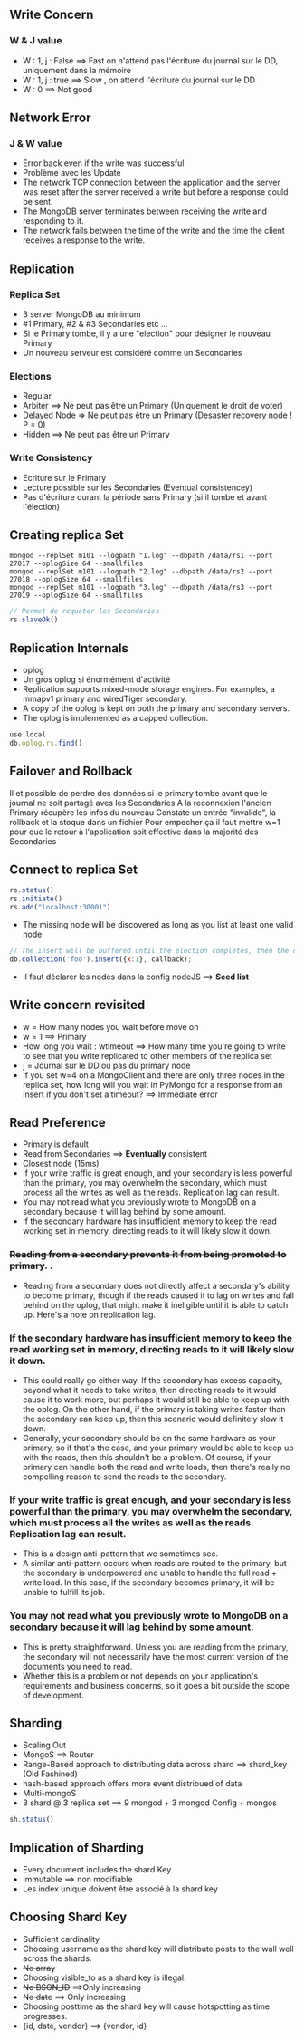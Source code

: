 ## Write Concern 
### W & J value 
* W : 1, j : False ==> Fast on n'attend pas l'écriture du journal sur le DD, uniquement dans la mémoire
* W : 1, j : true ==> Slow , on attend l'écriture du journal sur le DD
* W : 0 ==> Not good

## Network Error
### J & W value 
* Error back even if the write was successful 
* Problème avec les Update
* The network TCP connection between the application and the server was reset after the server received a write but before a response could be sent.
* The MongoDB server terminates between receiving the write and responding to it.
* The network fails between the time of the write and the time the client receives a response to the write.

## Replication
### Replica Set
* 3 server MongoDB au minimum
* #1 Primary, #2 & #3 Secondaries etc ...
* Si le Primary tombe, il y a une "election" pour désigner le nouveau Primary
* Un nouveau serveur est considéré comme un Secondaries
### Elections
* Regular
* Arbiter ==> Ne peut pas être un Primary (Uniquement le droit de voter)
* Delayed Node => Ne peut pas être un Primary (Desaster recovery node ! P = 0)
* Hidden ==> Ne peut pas être un Primary
### Write Consistency
* Ecriture sur le Primary
* Lecture possible sur les Secondaries (Eventual consistencey)
* Pas d'écriture durant la période sans Primary (si il tombe et avant l'élection)


## Creating replica Set
```console
mongod --replSet m101 --logpath "1.log" --dbpath /data/rs1 --port 27017 --oplogSize 64 --smallfiles
mongod --replSet m101 --logpath "2.log" --dbpath /data/rs2 --port 27018 --oplogSize 64 --smallfiles
mongod --replSet m101 --logpath "3.log" --dbpath /data/rs3 --port 27019 --oplogSize 64 --smallfiles
```
````javascript
// Permet de requeter les Secondaries
rs.slaveOk()
````

## Replication Internals
* oplog
* Un gros oplog si énormément d'activité
* Replication supports mixed-mode storage engines. For examples, a mmapv1 primary and wiredTiger secondary.
* A copy of the oplog is kept on both the primary and secondary servers.
* The oplog is implemented as a capped collection.
````javascript
use local
db.oplog.rs.find()
````

## Failover and Rollback
Il et possible de perdre des données si le primary tombe avant que le journal ne soit partagé aves les Secondaries
A la reconnexion l'ancien Primary récupère les infos du nouveau
Constate un entrée "invalide", la rollback et la stoque dans un fichier
Pour empecher ça il faut mettre w=1 pour que le retour à l'application soit effective dans la majorité des Secondaries

## Connect to replica Set
```javascript
rs.status()
rs.initiate()
rs.add("localhost:30001")
```
* The missing node will be discovered as long as you list at least one valid node.

```javascript
// The insert will be buffered until the election completes, then the callback will be called after the operation is sent and a response is received
db.collection('foo').insert({x:1}, callback);
```
* Il faut déclarer les nodes dans la config nodeJS ==> __Seed list__

## Write concern revisited
* w = How many nodes you wait before move on 
* w = 1 ==> Primary
* How long you wait : wtimeout ==> How many time you're going to write to see that you write replicated to other members of the replica set
* j = Journal sur le DD ou pas du primary node
* If you set w=4 on a MongoClient and there are only three nodes in the replica set, how long will you wait in PyMongo for a response from an insert if you don't set a timeout? ==> Immediate error

## Read Preference
* Primary is default
* Read from Secondaries ==> __Eventually__ consistent
* Closest node (15ms)
* If your write traffic is great enough, and your secondary is less powerful than the primary, you may overwhelm the secondary, which must process all the writes as well as the reads. Replication lag can result.
* You may not read what you previously wrote to MongoDB on a secondary because it will lag behind by some amount.
* If the secondary hardware has insufficient memory to keep the read working set in memory, directing reads to it will likely slow it down.

### ~~Reading from a secondary prevents it from being promoted to primary~~. .
* Reading from a secondary does not directly affect a secondary's ability to become primary, though if the reads caused it to lag on writes and fall behind on the oplog, that might make it ineligible until it is able to catch up. Here's a note on replication lag.
### If the secondary hardware has insufficient memory to keep the read working set in memory, directing reads to it will likely slow it down. 
* This could really go either way. If the secondary has excess capacity, beyond what it needs to take writes, then directing reads to it would cause it to work more, but perhaps it would still be able to keep up with the oplog. On the other hand, if the primary is taking writes faster than the secondary can keep up, then this scenario would definitely slow it down.
* Generally, your secondary should be on the same hardware as your primary, so if that's the case, and your primary would be able to keep up with the reads, then this shouldn't be a problem. Of course, if your primary can handle both the read and write loads, then there's really no compelling reason to send the reads to the secondary.
### If your write traffic is great enough, and your secondary is less powerful than the primary, you may overwhelm the secondary, which must process all the writes as well as the reads. Replication lag can result.
* This is a design anti-pattern that we sometimes see.
* A similar anti-pattern occurs when reads are routed to the primary, but the secondary is underpowered and unable to handle the full read + write load. In this case, if the secondary becomes primary, it will be unable to fulfill its job.
### You may not read what you previously wrote to MongoDB on a secondary because it will lag behind by some amount.
* This is pretty straightforward. Unless you are reading from the primary, the secondary will not necessarily have the most current version of the documents you need to read.
* Whether this is a problem or not depends on your application's requirements and business concerns, so it goes a bit outside the scope of development.


## Sharding
* Scaling Out
* MongoS ==> Router 
* Range-Based approach to distributing data across shard ==> shard_key (Old Fashined)
* hash-based approach offers more event distribued of data 
* Multi-mongoS
* 3 shard @ 3 replica set ==> 9 mongod + 3 mongod Config + mongos
```javascript
sh.status()
```

## Implication of Sharding
* Every document includes the shard Key
* Immutable ==> non modifiable 
* Les index unique doivent être associé à la shard key

## Choosing Shard Key
* Sufficient cardinality
* Choosing username as the shard key will distribute posts to the wall well across the shards.
* ~~No array~~
* Choosing visible_to as a shard key is illegal.
* ~~No BSON_ID~~ ==>Only increasing
* ~~No date~~ ==> Only increasing
* Choosing posttime as the shard key  will cause hotspotting as time progresses.
* {id, date, vendor} ==> {vendor, id}